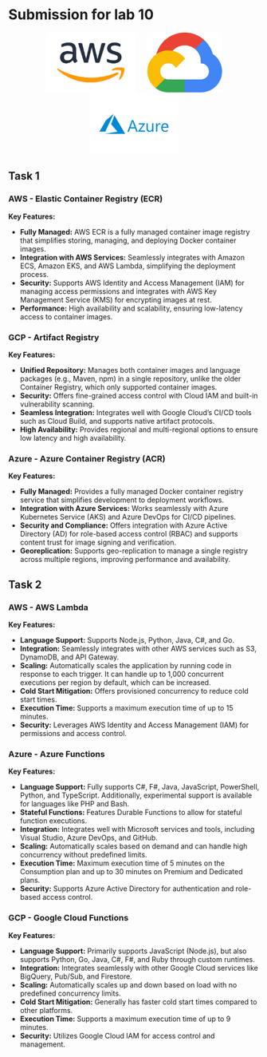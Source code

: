 # Submission for lab 10

<div style="text-align: center;">
  <img src="/Resources/1.png" alt="Image 1" style="display: inline-block; margin: 0 10px;" height="120">
  <img src="/Resources/2.png" alt="Image 2" style="display: inline-block; margin: 0 10px;" height="120">
  <img src="/Resources/3.png" alt="Image 3" style="display: inline-block; margin: 0 10px;" height="120">
</div>

## Task 1

### AWS - **Elastic Container Registry (ECR)**

**Key Features:**

- **Fully Managed:** AWS ECR is a fully managed container image registry that simplifies storing, managing, and deploying Docker container images.
- **Integration with AWS Services:** Seamlessly integrates with Amazon ECS, Amazon EKS, and AWS Lambda, simplifying the deployment process.
- **Security:** Supports AWS Identity and Access Management (IAM) for managing access permissions and integrates with AWS Key Management Service (KMS) for encrypting images at rest.
- **Performance:** High availability and scalability, ensuring low-latency access to container images.

### GCP - **Artifact Registry**

**Key Features:**

- **Unified Repository:** Manages both container images and language packages (e.g., Maven, npm) in a single repository, unlike the older Container Registry, which only supported container images.
- **Security:** Offers fine-grained access control with Cloud IAM and built-in vulnerability scanning.
- **Seamless Integration:** Integrates well with Google Cloud’s CI/CD tools such as Cloud Build, and supports native artifact protocols.
- **High Availability:** Provides regional and multi-regional options to ensure low latency and high availability.

### Azure - **Azure Container Registry (ACR)**

**Key Features:**

- **Fully Managed:** Provides a fully managed Docker container registry service that simplifies development to deployment workflows.
- **Integration with Azure Services:** Works seamlessly with Azure Kubernetes Service (AKS) and Azure DevOps for CI/CD pipelines.
- **Security and Compliance:** Offers integration with Azure Active Directory (AD) for role-based access control (RBAC) and supports content trust for image signing and verification.
- **Georeplication:** Supports geo-replication to manage a single registry across multiple regions, improving performance and availability.

## Task 2

### AWS - **AWS Lambda**

**Key Features:**

- **Language Support:** Supports Node.js, Python, Java, C#, and Go.
- **Integration:** Seamlessly integrates with other AWS services such as S3, DynamoDB, and API Gateway.
- **Scaling:** Automatically scales the application by running code in response to each trigger. It can handle up to 1,000 concurrent executions per region by default, which can be increased.
- **Cold Start Mitigation:** Offers provisioned concurrency to reduce cold start times.
- **Execution Time:** Supports a maximum execution time of up to 15 minutes.
- **Security:** Leverages AWS Identity and Access Management (IAM) for permissions and access control.

### Azure - **Azure Functions**

**Key Features:**

- **Language Support:** Fully supports C#, F#, Java, JavaScript, PowerShell, Python, and TypeScript. Additionally, experimental support is available for languages like PHP and Bash.
- **Stateful Functions:** Features Durable Functions to allow for stateful function executions.
- **Integration:** Integrates well with Microsoft services and tools, including Visual Studio, Azure DevOps, and GitHub.
- **Scaling:** Automatically scales based on demand and can handle high concurrency without predefined limits.
- **Execution Time:** Maximum execution time of 5 minutes on the Consumption plan and up to 30 minutes on Premium and Dedicated plans.
- **Security:** Supports Azure Active Directory for authentication and role-based access control.

### GCP - **Google Cloud Functions**

**Key Features:**

- **Language Support:** Primarily supports JavaScript (Node.js), but also supports Python, Go, Java, C#, F#, and Ruby through custom runtimes.
- **Integration:** Integrates seamlessly with other Google Cloud services like BigQuery, Pub/Sub, and Firestore.
- **Scaling:** Automatically scales up and down based on load with no predefined concurrency limits.
- **Cold Start Mitigation:** Generally has faster cold start times compared to other platforms.
- **Execution Time:** Supports a maximum execution time of up to 9 minutes.
- **Security:** Utilizes Google Cloud IAM for access control and management.
